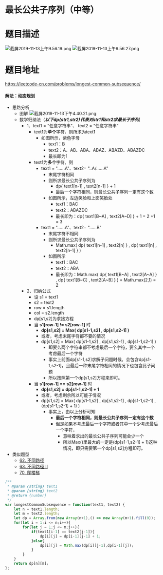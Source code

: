 # 最长公共子序列（中等）
# 题目描述
![截屏2019-11-13上午9.56.19.png](https://pic.leetcode-cn.com/0644e3abf93f32400cd7e12497c0a7d25156cb3582e6281180ed95d62ed49b13-%E6%88%AA%E5%B1%8F2019-11-13%E4%B8%8A%E5%8D%889.56.19.png)
![截屏2019-11-13上午9.56.27.png](https://pic.leetcode-cn.com/100b941ef7423ceeee23a0694ea3dd92b42fb932a38fcd927a01af97bed43e87-%E6%88%AA%E5%B1%8F2019-11-13%E4%B8%8A%E5%8D%889.56.27.png)
# 题目地址
<https://leetcode-cn.com/problems/longest-common-subsequence/>
#### 解法：动态规划
+ 思路分析
  + 图解
   ![截屏2019-11-13下午4.40.21.png](https://pic.leetcode-cn.com/b0bd1ccee5ff5e66fa78ae11bd47d8835f94aa94e5cb5c6d7457ac24bdb3ae95-%E6%88%AA%E5%B1%8F2019-11-13%E4%B8%8B%E5%8D%884.40.21.png)
  + 数学归纳法（***以下dp{str1,str2}代表对str1和str2求最长子序列***)
    + 1、text1 = "任意字符串"、 text2 = "任意字符串"
      + text1为**单个**字符，则所求为text1
        + 如图所示，紫色字母
          + text1：B
          + text2：A、AB、ABA、ABAZ、ABAZD、ABAZDC
          + 最长即为1
      + text1为**多个**字符，则
        + text1 = "......A"、text2= "..A/......A"
          + 末尾字符相同
          + 则所求最长公共子序列为
            + dp{ text1[n-1] , text2[n-1] } + 1
            + 最后一个字符相同，则最长公共子序列一定有这个数
          + 如图所示，左边笑脸和上面笑脸处
            + text1：BAC
            + text2：ABAZDC
            + 最长即为：dp{ text1[B~A] , text2[A~D] } + 1 = 2 +1 = 3
        + text1 = "......A"、text2= "......B"
          + 末尾字符不相同
          + 则所求最长公共子序列为
            + Math.max( dp{ text1[n-1] , text2[n] } , dp{ text1[n] , text2[n-1] } )
          + 如图所示
            + text1：BAC
            + text2：ABA
            + 最长即为：Math.max( dp{ text1[B~A] , text2[A~A] } , dp{ text1[B~C] , text2[A~B] } ) = Math.max(2,1) = 2
    + 2、归纳公式
      + 设 s1 = text1
      + s2 = text2
      + row = s1.length
      + col = s2.length
      + dp[s1,s2]为求接方程
      + 当 **s1[row-1] != s2[row-1]** 时
        + **dp[s1,s2] = Max( dp[s1-1,s2] , dp[s1,s2-1] )**
        + 或者，考虑末尾字符都不要的情况
        + dp[s1,s2] = Max( dp[s1-1,s2] , dp[s1,s2-1] , dp[s1-1,s2-1] )
          + 即要么两个字符串都不考虑最后一个字符，要么其中一个考虑最后一个字符
          + 事实上前面dp[s1-1,s2]求解子问题时候，会包含dp[s1-1,s2-1]，且最后一种末尾字符相同的情况下也包含此子问题
          + 所以按照第一个dp[s1,s2]方程来即可。
      + 当 **s1[row-1] == s2[row-1]** 时
        + **dp[s1,s2] = dp[s1-1,s2-1] + 1**
        + 或者，考虑剩余所以可能子情况
        + dp[s1,s2] = Max( dp[s1-1,s2] , dp[s1,s2-1] , dp[s1-1,s2-1] , (dp[s1-1,s2-1] + 1) )
          + 事实上，由以上分析可知
            + **最后一个字符相同，则最长公共子序列一定有这个数**
            + 但是如果不考虑最后一个字符或者其中一个少考虑最后一个字符，
              + 意味着求出的最长公共子序列可能会少一个
              + 所以Max()里最大的一定是(dp[s1-1,s2-1] + 1)这种情况，即只需要第一个dp[s1,s2]方程即可。
+ 类似题型
  + [62. 不同路径](https://leetcode-cn.com/problems/unique-paths/solution/62-bu-tong-lu-jing-by-alexer-660/) 
  + [63. 不同路径 II](https://leetcode-cn.com/problems/unique-paths-ii/solution/63-bu-tong-lu-jing-ii-by-alexer-660/)
  + [70. 爬楼梯](https://leetcode-cn.com/problems/climbing-stairs/solution/70-pa-lou-ti-by-alexer-660/)
```javascript
/**
 * @param {string} text1
 * @param {string} text2
 * @return {number}
 */
var longestCommonSubsequence = function(text1, text2) {
    let n = text1.length;
    let m = text2.length;
    let dp = Array.from(new Array(n+1),() => new Array(m+1).fill(0));
    for(let i = 1;i <= n;i++){
        for(let j = 1;j <= m;j++){
            if(text1[i-1] == text2[j-1]){
                dp[i][j] = dp[i-1][j-1] + 1;
            }else{
                dp[i][j] = Math.max(dp[i][j-1],dp[i-1][j]);
            }
        }
    }
    return dp[n][m];
};
```